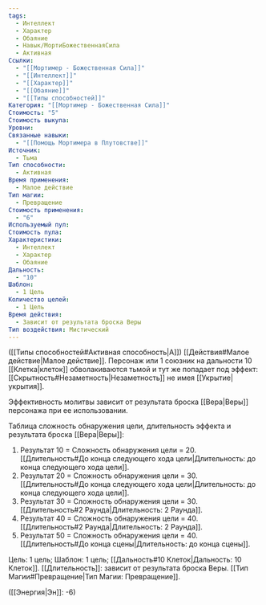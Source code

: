 ```yaml
---
tags:
  - Интеллект
  - Характер
  - Обаяние
  - Навык/МортиБожественнаяСила
  - Активная
Ссылки:
  - "[[Мортимер - Божественная Сила]]"
  - "[[Интеллект]]"
  - "[[Характер]]"
  - "[[Обаяние]]"
  - "[[Типы способностей]]"
Категория: "[[Мортимер - Божественная Сила]]"
Стоимость: "5"
Стоимость выкупа: 
Уровни: 
Связанные навыки:
  - "[[Помощь Мортимера в Плутовстве]]"
Источник:
  - Тьма
Тип способности:
  - Активная
Время применения:
  - Малое действие
Тип магии:
  - Превращение
Стоимость применения:
  - "6"
Используемый пул: 
Стоимость пула: 
Характеристики:
  - Интеллект
  - Характер
  - Обаяние
Дальность:
  - "10"
Шаблон:
  - 1 Цель
Количество целей:
  - 1 Цель
Время действия:
  - Зависит от результата броска Веры
Тип воздействия: Мистический
---
```

([[Типы способностей#Активная способность|А]]) [[Действия#Малое действие|Малое действие]]. Персонаж или 1 союзник на дальности 10 [[Клетка|клеток]] обволакиваются тьмой и тут же попадает под эффект: [[Скрытность#Незаметность|Незаметность]] не имея [[Укрытие|укрытия]]. 

Эффективность молитвы зависит от результата броска [[Вера|Веры]] персонажа при ее использовании. 

Таблица сложность обнаружения цели, длительность эффекта и результата броска [[Вера|Веры]]:

1. Результат 10 = Сложность обнаружения цели = 20. [[Длительность#До конца следующего хода цели|Длительность: до конца следующего хода цели]].
2. Результат 20 = Сложность обнаружения цели = 30. [[Длительность#До конца следующего хода цели|Длительность: до конца следующего хода цели]].
3. Результат 30 = Сложность обнаружения цели = 30. [[Длительность#2 Раунда|Длительность: 2 Раунда]].
4. Результат 40 = Сложность обнаружения цели = 40. [[Длительность#2 Раунда|Длительность: 2 Раунда]].
5. Результат 50 = Сложность обнаружения цели = 40. [[Длительность#До конца сцены|Длительность: до конца сцены]].

Цель: 1 цель; Шаблон: 1 цель; [[Дальность#10 Клеток|Дальность: 10 Клеток]]. [[Длительность]]: зависит от результата броска Веры. [[Тип Магии#Превращение|Тип Магии: Превращение]]. 

([[Энергия|Эн]]: -6)